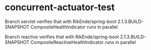 # concurrent-actuator-test

Branch servlet verifies that with RikEnde/spring-boot 2.1.3.BUILD-SNAPSHOT CompositeHealthIndicator runs in parallel

Branch reactive verifies that with RikEnde/spring-boot 2.1.3.BUILD-SNAPSHOT CompositeReactiveHealthIndicator runs in parallel
